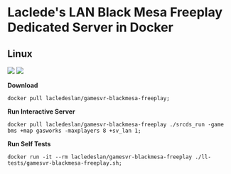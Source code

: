 # Laclede's LAN Black Mesa Freeplay Dedicated Server in Docker

## Linux
[![](https://images.microbadger.com/badges/version/lacledeslan/gamesvr-blackmesa-freeplay.svg)](https://microbadger.com/images/lacledeslan/gamesvr-blackmesa-freeplay "Get your own version badge on microbadger.com")
[![](https://images.microbadger.com/badges/image/lacledeslan/gamesvr-blackmesa-freeplay.svg)](https://microbadger.com/images/lacledeslan/gamesvr-blackmesa-freeplay "Get your own image badge on microbadger.com")


**Download**
```
docker pull lacledeslan/gamesvr-blackmesa-freeplay;
```

**Run Interactive Server**
```
docker pull lacledeslan/gamesvr-blackmesa-freeplay ./srcds_run -game bms +map gasworks -maxplayers 8 +sv_lan 1;
```

**Run Self Tests**
```
docker run -it --rm lacledeslan/gamesvr-blackmesa-freeplay ./ll-tests/gamesvr-blackmesa-freeplay.sh;
```
